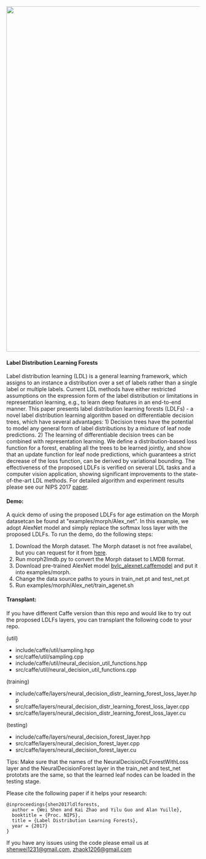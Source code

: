 <img align="center" src="http://wei-shen.weebly.com/uploads/2/3/8/2/23825939/illustration_orig.png" width="900">

#### Label Distribution Learning Forests

Label distribution learning (LDL) is a general learning framework, which assigns to an instance a distribution over a set of labels rather than a single label or multiple labels. Current LDL methods have either restricted assumptions on the expression form of the label distribution or limitations in representation learning, e.g., to learn deep features in an end-to-end manner. This paper presents label distribution learning forests (LDLFs) - a novel label distribution learning algorithm based on differentiable decision trees, which have several advantages: 1) Decision trees have the potential to model any general form of label distributions by a mixture of leaf node predictions. 2) The learning of differentiable decision trees can be combined with representation learning. We define a distribution-based loss function for a forest, enabling all the trees to be learned jointly, and show that an update function for leaf node predictions, which guarantees a strict decrease of the loss function, can be derived by variational bounding. The effectiveness of the proposed LDLFs is verified on several LDL tasks and a computer vision application, showing significant improvements to the state-of-the-art LDL methods. For detailed algorithm and experiment results please see our NIPS 2017 [paper](https://arxiv.org/abs/1702.06086).

#### Demo: 
A quick demo of using the proposed LDLFs for age estimation on the Morph datasetcan be found at "examples/morph/Alex_net". In this example, we adopt AlexNet model and simply replace the softmax loss layer with the proposed LDLFs.
To run the demo, do the following steps:
1. Download the Morph dataset. The Morph dataset is not free availabel, but you can request for it from [here](https://ebill.uncw.edu/C20231_ustores/web/store_main.jsp?STOREID=4).
2. Run morph2lmdb.py to convert the Morph dataset to LMDB format.
3. Download pre-trained AlexNet model [bvlc_alexnet.caffemodel](https://github.com/BVLC/caffe/tree/master/models/bvlc_alexnet) and put it into examples/morph.
4. Change the data source paths to yours in train_net.pt and test_net.pt
5. Run examples/morph/Alex_net/train_agenet.sh

#### Transplant:
If you have different Caffe version than this repo and would like to try out the proposed LDLFs layers, you can transplant the following code to your repo.

(util) 
 - include/caffe/util/sampling.hpp
 - src/caffe/util/sampling.cpp
 - include/caffe/util/neural_decision_util_functions.hpp
 - src/caffe/util/neural_decision_util_functions.cpp

(training) 
 - include/caffe/layers/neural_decision_distr_learning_forest_loss_layer.hpp 
 - src/caffe/layers/neural_decision_distr_learning_forest_loss_layer.cpp
 - src/caffe/layers/neural_decision_distr_learning_forest_loss_layer.cu

(testing) 
 - include/caffe/layers/neural_decision_forest_layer.hpp 
 - src/caffe/layers/neural_decision_forest_layer.cpp
 - src/caffe/layers/neural_decision_forest_layer.cu

Tips: Make sure that the names of the NeuralDecisionDLForestWithLoss layer and the NeuralDecisionForest layer in the train_net and test_net prototxts are the same, so that the learned leaf nodes can be loaded in the testing stage.

Please cite the following paper if it helps your research:

    @inproceedings{shen2017ldlforests,
      author = {Wei Shen and Kai Zhao and Yilu Guo and Alan Yuille},
      booktitle = {Proc. NIPS},
      title = {Label Distribution Learning Forests},
      year = {2017}
    }

If you have any issues using the code please email us at shenwei1231@gmail.com, zhaok1206@gmail.com